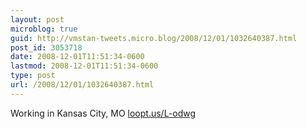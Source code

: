 ```yaml
---
layout: post
microblog: true
guid: http://vmstan-tweets.micro.blog/2008/12/01/1032640387.html
post_id: 3053718
date: 2008-12-01T11:51:34-0600
lastmod: 2008-12-01T11:51:34-0600
type: post
url: /2008/12/01/1032640387.html
---
```

Working in Kansas City, MO [loopt.us/L-odwg](http://loopt.us/L-odwg)
